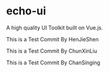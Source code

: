 <!--
 * @Author: 申恒杰
 * @Date: 2023-01-24 17:17:49
 * @Description: 铁沸物
 * @FilePath: \echo-ui\README.md
-->

# echo-ui

A high quality UI Toolkit built on Vue.js.

This is a Test Commit By HenJieShen

This is a Test Commit By ChunXinLiu

This is a Test Commit By ChanSinging
